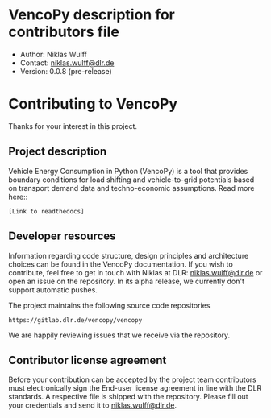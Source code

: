 # VencoPy description for contributors file
- Author: Niklas Wulff
- Contact: niklas.wulff@dlr.de
- Version: 0.0.8 (pre-release)

Contributing to VencoPy 
===========================


Thanks for your interest in this project.

Project description
----------------------

Vehicle Energy Consumption in Python (VencoPy) is a tool that provides boundary conditions for load shifting and vehicle-to-grid potentials based on transport demand data and techno-economic assumptions. Read more here::

    [Link to readthedocs]


Developer resources
---------------------

Information regarding code structure, design principles and architecture choices can be found in the VencoPy documentation. If you wish to contribute, feel free to get in touch with Niklas at DLR: niklas.wulff@dlr.de or open an issue on the repository. In its alpha release, we currently don't support automatic pushes. 

The project maintains the following source code repositories

    https://gitlab.dlr.de/vencopy/vencopy

We are happily reviewing issues that we receive via the repository.


Contributor license agreement
------------------------------

Before your contribution can be accepted by the project team contributors must electronically sign the End-user license agreement in line with the DLR standards. A respective file is shipped with the repository. Please fill out your credentials and send it to niklas.wulff@dlr.de.
